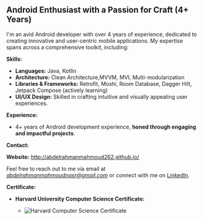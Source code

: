 ##   Android Enthusiast with a Passion for Craft (4+ Years)

I'm an avid Android developer with over 4 years of experience, dedicated to creating innovative and user-centric mobile applications. My expertise spans across a comprehensive toolkit, including:

**Skills:**

* **Languages:** Java, Kotlin
* **Architecture:** Clean Architecture,MVVM, MVI, Multi-modularization
* **Libraries & Frameworks:** Retrofit, Moshi, Room Database, Dagger Hilt, Jetpack Compose (actively learning)
* **UI/UX Design:** Skilled in crafting intuitive and visually appealing user experiences.

**Experience:**

* 4+ years of Android development experience, **honed through engaging and impactful projects**.

**Contact:**

**Website:** http://abdelrahmanmahmoud262.github.io/

Feel free to reach out to me via email at *abdelrahmanmahmoudnasr@gmail.com* or connect with me on [LinkedIn](https://www.linkedin.com/in/abdelrahman262/).

**Certificate:**

* **Harvard University Computer Science Certificate:**
  
    * <img src="https://certificates.cs50.io/83c73ecf-640e-480d-a15b-f491bae0a11e.png?size=letter" alt="Harvard Computer Science Certificate"/>
